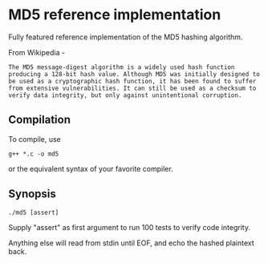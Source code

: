 # MD5 reference implementation

Fully featured reference implementation of the MD5 hashing algorithm.

From Wikipedia - 
```
The MD5 message-digest algorithm is a widely used hash function producing a 128-bit hash value. Although MD5 was initially designed to be used as a cryptographic hash function, it has been found to suffer from extensive vulnerabilities. It can still be used as a checksum to verify data integrity, but only against unintentional corruption.
```

## Compilation

To compile, use
```
g++ *.c -o md5
```

or the equivalent syntax of your favorite compiler.

## Synopsis

```
./md5 [assert]
```

Supply "assert" as first argument to run 100 tests to verify code integrity.


Anything else will read from stdin until EOF, and echo the hashed plaintext back.
